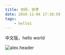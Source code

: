 ```yaml
---
title: 你好，世界
date: 2016-11-04 17:18:59
tags: 
	- hello1
---
```


中文版，hello world

![alex.header][1]



[1]: http://og43lpuu1.bkt.clouddn.com/image/png/info/Alex_1200x1200.pngAlex_1200x1200.png?imageMogr2/thumbnail/280x280!